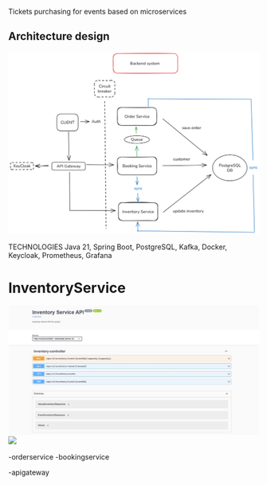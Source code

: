 Tickets purchasing for events based on microservices

## Architecture design

![Diseño de Arquitectura](inventoryservice/docs/architecture-design/Diagram.png)

TECHNOLOGIES
Java 21, Spring Boot, PostgreSQL, Kafka, Docker, Keycloak, Prometheus, Grafana


# InventoryService
![](inventoryservice/docs/documentationimg/InventoryService%20swagger.JPG)
![](inventoryservice/docs/documentationimg/Metric%prometheus.JPG)



-orderservice
-bookingservice

-apigateway


